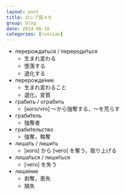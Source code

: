 ```yaml
---
layout: post
title: ロシア語メモ
group: blog
date: 2014-06-16
categories: [russian]
---
```


* перерожда́ться / перероди́ться
	* 生まれ変わる
	* 堕落する
	* 退化する
* перерожде́ние
	* 生まれ変わること
	* 退化，変質
* гра́бить / огра́бить
	* [кого/что] ～から強奪する，～を荒らす
* граби́тель
	* 強奪者
* граби́тельство
	* 強奪，略奪
* лиша́ть / лиши́ть
	* [кого] から [чего] を奪う，取り上げる
* лиша́ться / лиши́ться
	* [чего] を失う
* лише́ние
	* 剥奪，喪失
	* 損失